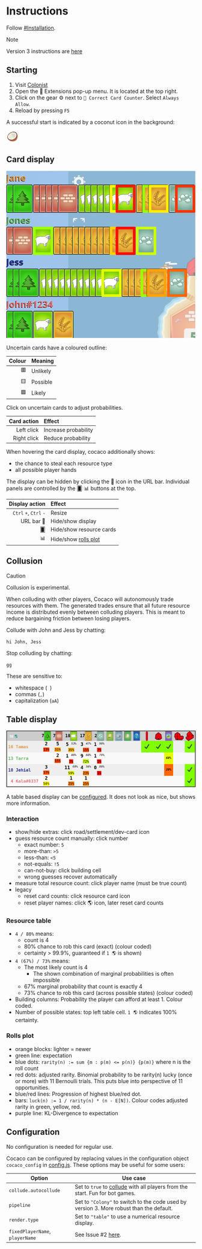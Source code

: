# Instructions

Follow [#Installation](../README.md#installation).

> [!NOTE]
> Version 3 instructions are [here](https://github.com/Lolligerhans/cocaco/blob/v3.4.6/doc/usage.md)

## Starting

1. Visit [Colonist][Colonist]
1. Open the 🧩 Extensions pop-up menu. It is located at the top right.
1. Click on the gear  ⚙️  next to `🥥 Correct Card Counter`. Select `Always Allow`.
1. Reload by pressing `F5`

A successful start is indicated by a coconut icon in the background:

![Icon](/assets/coconut_32.png?raw=true)

## Card display

![Screenshot](/assets/screenshots/cards.png)

Uncertain cards have a coloured outline:

| Colour | Meaning  |
|-------:|:---------|
|     🟥 | Unlikely |
|     🟨 | Possible |
|     🟩 | Likely   |

Click on uncertain cards to adjust probabilities.

| Card action | Effect |
|-:|:-|
| Left click | Increase probability |
| Right click | Reduce probability |

When hovering the card display, cocaco additionally shows:

- the chance to steal each resource type
- all possible player hands

The display can be hidden by clicking the 🥥 icon in the URL bar. Individual
panels are controlled by the 🂠 📊 buttons at the top.

| Display action | Effect |
|-:|:-|
| `Ctrl` `+`, `Ctrl` `-` | Resize |
| URL bar 🥥 | Hide/show display |
| 🂠 | Hide/show resource cards |
| 📊 | Hide/show [rolls plot](#rolls-plot) |

## Collusion

> [!CAUTION]
> Collusion is experimental.

When colluding with other players, Cocaco will autonomously trade resources with
them. The generated trades ensure that all future resource income is distributed
evenly between colluding players. This is meant to reduce bargaining friction
between losing players.

Collude with John and Jess by chatting:

```text
hi John, Jess
```

Stop colluding by chatting:

```text
gg
```

These are sensitive to:

<!--markdownlint-disable MD038-->
- whitespace (` `)
- commas (`,`)
- capitalization (`aA`)

## Table display

![Screenshot](/assets/screenshots/table.png)

A table based display can be [configured](#configuration). It does not look as
nice, but shows more information.

### Interaction

- show/hide extras: click road/settlement/dev-card icon
- guess resource count manually: click number
  - exact number: `5`
  - more-than: `>5`
  - less-than: `<5`
  - not-equals: `!5`
  - can-not-buy: click building cell
  - wrong guesses recover automatically
- measure total resource count: click player name (must be true count)
- legacy
  - reset card counts: click resource card icon
  - reset player names: click 🌎 icon, later reset card counts

### Resource table

- `4 / 80%` means:
  - count is 4
  - 80% chance to rob this card (exact) (colour coded)
  - certainty > 99.9%, guaranteed if `1 🌎` is shown)
- `4 (67%) / 73%` means:
  - The most likely count is 4
    - The shown combination of marginal probabilities is often impossible
  - 67% marginal probability that count is exactly 4
  - 73% chance to rob this card (across possible states) (colour coded)
- Building columns: Probability the player can afford at least 1. Colour coded.
- Number of possible states: top left table cell. `1 🌎` indicates 100% certainty.

### Rolls plot

- orange blocks: lighter = newer
- green line: expectation
- blue dots: `rarity(n) := sum {m : p(m) <= p(n)} {p(m)}` where n is the roll count
- red dots: adjusted rarity. Binomial probability to be rarity(n) lucky (once or
more) with 11 Bernoulli trials. This puts blue into perspective of 11
opportunities.
- blue/red lines: Progression of highest blue/red dot.
- bars: `luck(n) := 1 / rarity(n) * (n - E[N])`. Colour codes adjusted rarity in
green, yellow, red.
- purple line: KL-Divergence to expectation

## Configuration

No configuration is needed for regular use.

Cocaco can be configured by replacing values in the configuration object
`cocaco_config` in [config.js](../javascript/config.js). These options may be
useful for some users:

<!--markdownlint-disable MD013-->
| Option | Use case |
|-|-|
| `collude.autocollude` | Set to `true` to [collude](instructions.md#collusion) with all players from the start. Fun for bot games. |
| `pipeline` | Set to `"Colony"` to switch to the code used by version 3. More robust than the default. |
| `render.type` | Set to `"table"` to use a numerical resource display. |
| `fixedPlayerName`, `playerName` | See Issue #2 [here](https://github.com/Lolligerhans/cocaco/issues/2). |

<!--
 !  ╭─────────────────────────────────────────────────────────────────────────╮
 !  │ Link collection                                                         │
 !  ╰─────────────────────────────────────────────────────────────────────────╯
-->

[Colonist]: https://colonist.io/ "Colonist website"
